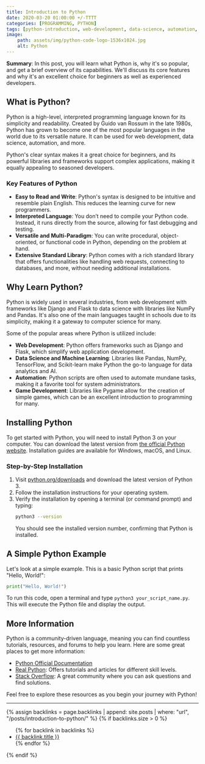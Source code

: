 ```yaml
---
title: Introduction to Python
date: 2020-03-20 01:00:00 +/-TTTT
categories: [PROGRAMMING, PYTHON]
tags: [python-introduction, web-development, data-science, automation, game-develppment, open-source, community-driven]
image:
    path: assets/img/python-code-logo-1536x1024.jpg
    alt: Python 
---
```


**Summary**: In this post, you will learn what Python is, why it's so popular, and get a brief overview of its capabilities. We'll discuss its core features and why it's an excellent choice for beginners as well as experienced developers.

## What is Python?

Python is a high-level, interpreted programming language known for its simplicity and readability. Created by Guido van Rossum in the late 1980s, Python has grown to become one of the most popular languages in the world due to its versatile nature. It can be used for web development, data science, automation, and more.

Python's clear syntax makes it a great choice for beginners, and its powerful libraries and frameworks support complex applications, making it equally appealing to seasoned developers.

### Key Features of Python

- **Easy to Read and Write**: Python's syntax is designed to be intuitive and resemble plain English. This reduces the learning curve for new programmers.
- **Interpreted Language**: You don’t need to compile your Python code. Instead, it runs directly from the source, allowing for fast debugging and testing.
- **Versatile and Multi-Paradigm**: You can write procedural, object-oriented, or functional code in Python, depending on the problem at hand.
- **Extensive Standard Library**: Python comes with a rich standard library that offers functionalities like handling web requests, connecting to databases, and more, without needing additional installations.

## Why Learn Python?

Python is widely used in several industries, from web development with frameworks like Django and Flask to data science with libraries like NumPy and Pandas. It's also one of the main languages taught in schools due to its simplicity, making it a gateway to computer science for many.

Some of the popular areas where Python is utilized include:

- **Web Development**: Python offers frameworks such as Django and Flask, which simplify web application development.
- **Data Science and Machine Learning**: Libraries like Pandas, NumPy, TensorFlow, and Scikit-learn make Python the go-to language for data analytics and AI.
- **Automation**: Python scripts are often used to automate mundane tasks, making it a favorite tool for system administrators.
- **Game Development**: Libraries like Pygame allow for the creation of simple games, which can be an excellent introduction to programming for many.

## Installing Python

To get started with Python, you will need to install Python 3 on your computer. You can download the latest version from [the official Python website](https://www.python.org/downloads/). Installation guides are available for Windows, macOS, and Linux.

### Step-by-Step Installation
1. Visit [python.org/downloads](https://www.python.org/downloads/) and download the latest version of Python 3.
2. Follow the installation instructions for your operating system.
3. Verify the installation by opening a terminal (or command prompt) and typing:
   ```bash
   python3 --version
   ```
   You should see the installed version number, confirming that Python is installed.

## A Simple Python Example

Let's look at a simple example. This is a basic Python script that prints "Hello, World!":

```python
print("Hello, World!")
```

To run this code, open a terminal and type `python3 your_script_name.py`. This will execute the Python file and display the output.

## More Information

Python is a community-driven language, meaning you can find countless tutorials, resources, and forums to help you learn. Here are some great places to get more information:

- [Python Official Documentation](https://docs.python.org/3/)
- [Real Python](https://realpython.com/): Offers tutorials and articles for different skill levels.
- [Stack Overflow](https://stackoverflow.com/): A great community where you can ask questions and find solutions.

Feel free to explore these resources as you begin your journey with Python!

---

[^footnote]: **Next Steps**: In the next post, we'll dive into {% raw %}{% assign backlinks = page.backlinks | append: site.posts | where: "url", "_posts/2020-03-20-introduction-to-python.md" %} {% if backlinks.size > 0 %} <div class="backlink-box"> <ul> {% for backlink in backlinks %} <li><a href="{{ backlink.url }}">{{ backlink.title }}</a></li> {% endfor %} </ul> </div> {% endif %}{% endraw %} to get you familiar with manipulating data using Python. Stay tuned and happy coding!

{% assign backlinks = page.backlinks | append: site.posts | where: "url", "/posts/introduction-to-python/" %}
{% if backlinks.size > 0 %}
  <div class="backlink-box">
    <ul>
    {% for backlink in backlinks %}
      <li><a href="{{ backlink.url }}">{{ backlink.title }}</a></li>
    {% endfor %}
    </ul>
  </div>
{% endif %}
